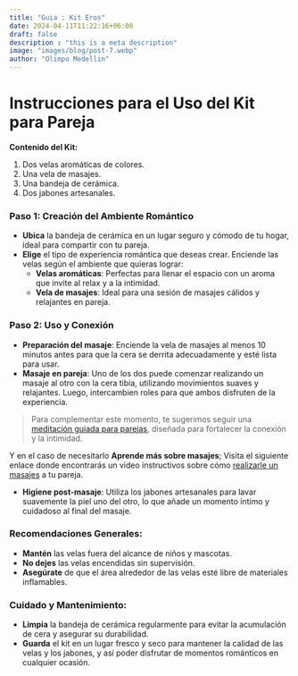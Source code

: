 ```yaml
---
title: "Guia : Kit Eros"
date: 2024-04-11T11:22:16+06:00
draft: false
description : "this is a meta description"
image: "images/blog/post-7.webp"
author: "Olimpo Medellin"
---
```


# Instrucciones para el Uso del Kit para Pareja

**Contenido del Kit:**
1. Dos velas aromáticas de colores.
2. Una vela de masajes.
3. Una bandeja de cerámica.
4. Dos jabones artesanales.

### Paso 1: Creación del Ambiente Romántico
- **Ubica** la bandeja de cerámica en un lugar seguro y cómodo de tu hogar, ideal para compartir con tu pareja.
- **Elige** el tipo de experiencia romántica que deseas crear. Enciende las velas según el ambiente que quieras lograr:
  - **Velas aromáticas**: Perfectas para llenar el espacio con un aroma que invite al relax y a la intimidad.
  - **Vela de masajes**: Ideal para una sesión de masajes cálidos y relajantes en pareja.

### Paso 2: Uso y Conexión
- **Preparación del masaje**: Enciende la vela de masajes al menos 10 minutos antes para que la cera se derrita adecuadamente y esté lista para usar.
- **Masaje en pareja**: Uno de los dos puede comenzar realizando un masaje al otro con la cera tibia, utilizando movimientos suaves y relajantes. Luego, intercambien roles para que ambos disfruten de la experiencia.

> Para complementar este momento, te sugerimos seguir una [meditación guiada para parejas](https://www.youtube.com/watch?v=4E4xl87Dcr8&t=17s), diseñada para fortalecer la conexión y la intimidad.

Y en el caso de necesitarlo **Aprende más sobre masajes**; Visita el siguiente enlace donde encontrarás un video instructivos sobre cómo [realizarle un masajes](https://www.youtube.com/watch?v=QRSf1nyrxls) a tu pareja.

- **Higiene post-masaje**: Utiliza los jabones artesanales para lavar suavemente la piel uno del otro, lo que añade un momento íntimo y cuidadoso al final del masaje.

### Recomendaciones Generales:
- **Mantén** las velas fuera del alcance de niños y mascotas.
- **No dejes** las velas encendidas sin supervisión.
- **Asegúrate** de que el área alrededor de las velas esté libre de materiales inflamables.

### Cuidado y Mantenimiento:
- **Limpia** la bandeja de cerámica regularmente para evitar la acumulación de cera y asegurar su durabilidad.
- **Guarda** el kit en un lugar fresco y seco para mantener la calidad de las velas y los jabones, y así poder disfrutar de momentos románticos en cualquier ocasión.
